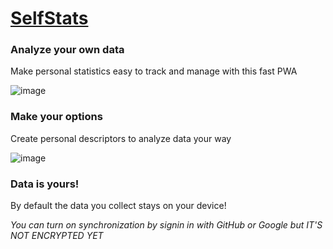 # [SelfStats](https://selfstats.gir8.it)
### Analyze your own data
Make personal statistics easy to track and manage with this fast PWA

![image](https://github.com/ssebastianoo/SelfStats/assets/48064277/8263e21d-5470-495a-bdbf-41d6b3c43aae)

### Make your options
Create personal descriptors to analyze data your way

![image](https://github.com/ssebastianoo/SelfStats/assets/48064277/9a575566-a62c-4aa5-810e-d1b981a2d4b2)

### Data is yours!
By default the data you collect stays on your device!

_You can turn on synchronization by signin in with GitHub or Google but IT'S NOT ENCRYPTED YET_
